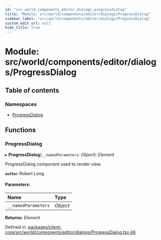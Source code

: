 ```yaml
---
id: "src_world_components_editor_dialogs_progressdialog"
title: "Module: src/world/components/editor/dialogs/ProgressDialog"
sidebar_label: "src/world/components/editor/dialogs/ProgressDialog"
custom_edit_url: null
hide_title: true
---
```


# Module: src/world/components/editor/dialogs/ProgressDialog

## Table of contents

### Namespaces

- [ProgressDialog](src_world_components_editor_dialogs_progressdialog.progressdialog.md)

## Functions

### ProgressDialog

▸ **ProgressDialog**(`__namedParameters`: *Object*): *Element*

ProgressDialog component used to render view.

**`author`** Robert Long

#### Parameters:

| Name | Type |
| :------ | :------ |
| `__namedParameters` | *Object* |

**Returns:** *Element*

Defined in: [packages/client-core/src/world/components/editor/dialogs/ProgressDialog.tsx:46](https://github.com/xr3ngine/xr3ngine/blob/7e8e151f1/packages/client-core/src/world/components/editor/dialogs/ProgressDialog.tsx#L46)
